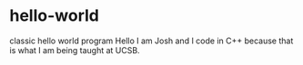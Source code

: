 # hello-world
classic hello world program
Hello I am Josh and I code in C++ because that is what I am being taught at UCSB.
